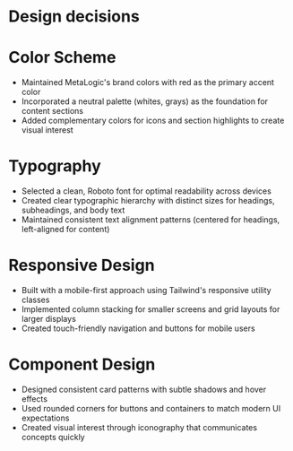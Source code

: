 # Design decisions

# Color Scheme
- Maintained MetaLogic's brand colors with red as the primary accent color
- Incorporated a neutral palette (whites, grays) as the foundation for content sections
- Added complementary colors for icons and section highlights to create visual interest

# Typography
- Selected a clean, Roboto font for optimal readability across devices
- Created clear typographic hierarchy with distinct sizes for headings, subheadings, and body text
- Maintained consistent text alignment patterns (centered for headings, left-aligned for content)

# Responsive Design
- Built with a mobile-first approach using Tailwind's responsive utility classes
- Implemented column stacking for smaller screens and grid layouts for larger displays
- Created touch-friendly navigation and buttons for mobile users

# Component Design
- Designed consistent card patterns with subtle shadows and hover effects
- Used rounded corners for buttons and containers to match modern UI expectations
- Created visual interest through iconography that communicates concepts quickly

